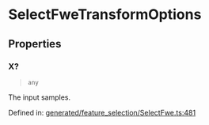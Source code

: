 # SelectFweTransformOptions

## Properties

### X?

> `any`

The input samples.

Defined in:  [generated/feature\_selection/SelectFwe.ts:481](https://github.com/transitive-bullshit/scikit-learn-ts/blob/b59c1ff/packages/sklearn/src/generated/feature_selection/SelectFwe.ts#L481)

